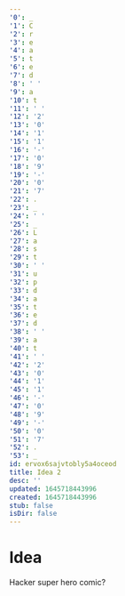 ```yaml
---
'0': _
'1': C
'2': r
'3': e
'4': a
'5': t
'6': e
'7': d
'8': ' '
'9': a
'10': t
'11': ' '
'12': '2'
'13': '0'
'14': '1'
'15': '1'
'16': '-'
'17': '0'
'18': '9'
'19': '-'
'20': '0'
'21': '7'
'22': .
'23': _
'24': ' '
'25': _
'26': L
'27': a
'28': s
'29': t
'30': ' '
'31': u
'32': p
'33': d
'34': a
'35': t
'36': e
'37': d
'38': ' '
'39': a
'40': t
'41': ' '
'42': '2'
'43': '0'
'44': '1'
'45': '1'
'46': '-'
'47': '0'
'48': '9'
'49': '-'
'50': '0'
'51': '7'
'52': .
'53': _
id: ervox6sajvtobly5a4oceod
title: Idea 2
desc: ''
updated: 1645718443996
created: 1645718443996
stub: false
isDir: false
---
```


# Idea


Hacker super hero comic?

